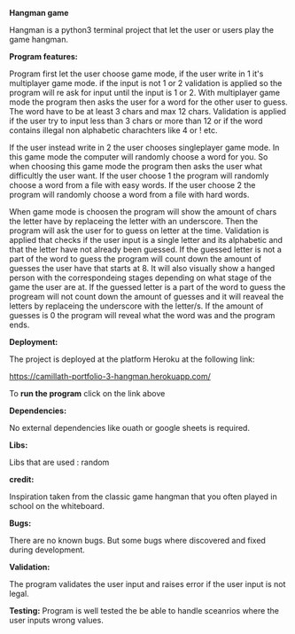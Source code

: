 <b>Hangman game</b>
           

Hangman is a python3 terminal project that let the user or users play the game hangman.

<b>Program features:</b>

 Program first let the user choose game mode, if the user write in 1 it's multiplayer game mode. if the input is not 1 or 2 validation is applied so the program will re ask for input until the input is 1 or 2. With multiplayer game mode the program then asks the user for a word for the other user to guess. The word have to be at least 3 chars and max 12 chars. Validation is applied if the user try to input less than 3 chars or more than 12 or if the word contains illegal non alphabetic charachters like 4 or ! etc.

 If the user instead write in 2 the user chooses singleplayer game mode. In this game mode the computer will randomly choose a word for you. So when choosing this game mode the program then asks the user what difficultly the user want. If the user choose 1 the program will randomly choose a word from a file with easy words. If the user choose 2  the program will randomly choose a word from a file with hard words. 

 When game mode is choosen the program will show the amount of chars the letter have by replaceing the letter with an underscore. Then the program will ask the user for to guess on letter at the time. Validation is applied that checks if the user input is a single letter and its alphabetic and that the letter have not already been guessed. If the guessed letter is not a part of the word to guess the program will count down the amount of guesses the user have that starts at 8. It will also visually show a hanged person with the correspondeing stages depending on what stage of the game the user are at. If the guessed letter is a part of the word to guess the progream will not count down the amount of guesses and it will reaveal the letters by replaceing the underscore with the letter/s. If the amount of guesses is 0 the program will reveal what the word was and the program ends.

<b>Deployment:</b>

The project is deployed at the platform Heroku at the following link:

https://camillath-portfolio-3-hangman.herokuapp.com/

To <b>run the program</b> click on the link above

<b>Dependencies:</b>

No external dependencies like ouath or google sheets is required.

<b>Libs:</b>

Libs that are used : random

<b>credit:</b>

Inspiration taken from the classic game hangman that you often played in school on the whiteboard.

<b>Bugs:</b>

There are no known bugs. But some bugs where discovered and fixed during development.

<b>Validation:</b>

The program validates the user input and raises error if the user input is not legal.

<b>Testing:</b>
Program is well tested the be able to handle sceanrios where the user inputs wrong values.
